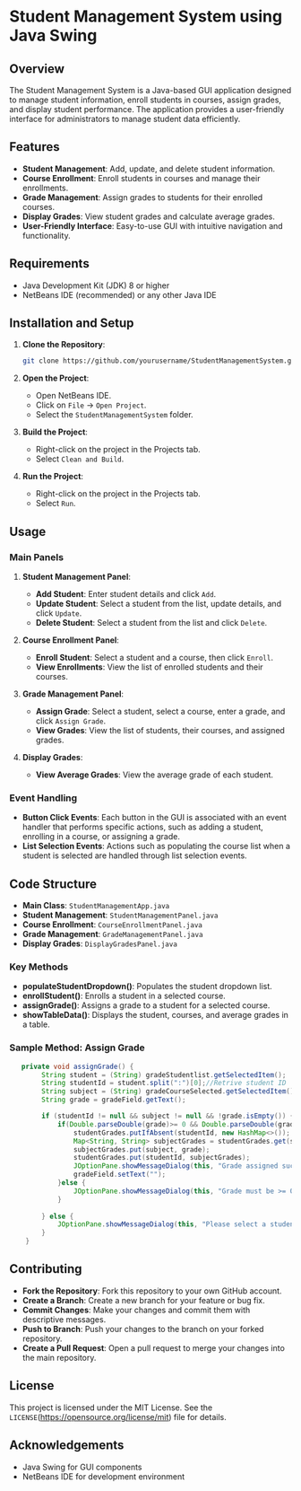 # Student Management System using Java Swing

## Overview

The Student Management System is a Java-based GUI application designed to manage student information, enroll students in courses, assign grades, and display student performance. The application provides a user-friendly interface for administrators to manage student data efficiently.

## Features

- **Student Management**: Add, update, and delete student information.
- **Course Enrollment**: Enroll students in courses and manage their enrollments.
- **Grade Management**: Assign grades to students for their enrolled courses.
- **Display Grades**: View student grades and calculate average grades.
- **User-Friendly Interface**: Easy-to-use GUI with intuitive navigation and functionality.

## Requirements

- Java Development Kit (JDK) 8 or higher
- NetBeans IDE (recommended) or any other Java IDE

## Installation and Setup

1. **Clone the Repository**: 
   ```sh
   git clone https://github.com/yourusername/StudentManagementSystem.git
   ```

2. **Open the Project**:
   - Open NetBeans IDE.
   - Click on `File` -> `Open Project`.
   - Select the `StudentManagementSystem` folder.

3. **Build the Project**:
   - Right-click on the project in the Projects tab.
   - Select `Clean and Build`.

4. **Run the Project**:
   - Right-click on the project in the Projects tab.
   - Select `Run`.

## Usage

### Main Panels

1. **Student Management Panel**:
   - **Add Student**: Enter student details and click `Add`.
   - **Update Student**: Select a student from the list, update details, and click `Update`.
   - **Delete Student**: Select a student from the list and click `Delete`.

2. **Course Enrollment Panel**:
   - **Enroll Student**: Select a student and a course, then click `Enroll`.
   - **View Enrollments**: View the list of enrolled students and their courses.

3. **Grade Management Panel**:
   - **Assign Grade**: Select a student, select a course, enter a grade, and click `Assign Grade`.
   - **View Grades**: View the list of students, their courses, and assigned grades.

4. **Display Grades**:
   - **View Average Grades**: View the average grade of each student.

### Event Handling

- **Button Click Events**: Each button in the GUI is associated with an event handler that performs specific actions, such as adding a student, enrolling in a course, or assigning a grade.
- **List Selection Events**: Actions such as populating the course list when a student is selected are handled through list selection events.

## Code Structure

- **Main Class**: `StudentManagementApp.java`
- **Student Management**: `StudentManagementPanel.java`
- **Course Enrollment**: `CourseEnrollmentPanel.java`
- **Grade Management**: `GradeManagementPanel.java`
- **Display Grades**: `DisplayGradesPanel.java`

### Key Methods

- **populateStudentDropdown()**: Populates the student dropdown list.
- **enrollStudent()**: Enrolls a student in a selected course.
- **assignGrade()**: Assigns a grade to a student for a selected course.
- **showTableData()**: Displays the student, courses, and average grades in a table.

### Sample Method: Assign Grade

```java
   private void assignGrade() {
        String student = (String) gradeStudentlist.getSelectedItem();
        String studentId = student.split(":")[0];//Retrive student ID
        String subject = (String) gradeCourseSelected.getSelectedItem();
        String grade = gradeField.getText();

        if (studentId != null && subject != null && !grade.isEmpty()) {            
            if(Double.parseDouble(grade)>= 0 && Double.parseDouble(grade) <= 4.0) {
                studentGrades.putIfAbsent(studentId, new HashMap<>());
                Map<String, String> subjectGrades = studentGrades.get(studentId);
                subjectGrades.put(subject, grade);
                studentGrades.put(studentId, subjectGrades);
                JOptionPane.showMessageDialog(this, "Grade assigned successfully!");
                gradeField.setText("");
            }else {
                JOptionPane.showMessageDialog(this, "Grade must be >= 0 or <=4.0");
            }
            
        } else {
            JOptionPane.showMessageDialog(this, "Please select a student, subject and enter a grade.");
        }
    }
```

## Contributing

- **Fork the Repository**: Fork this repository to your own GitHub account.
- **Create a Branch**: Create a new branch for your feature or bug fix.
- **Commit Changes**: Make your changes and commit them with descriptive messages.
- **Push to Branch**: Push your changes to the branch on your forked repository.
- **Create a Pull Request**: Open a pull request to merge your changes into the main repository.

## License

This project is licensed under the MIT License. See the `LICENSE`(https://opensource.org/license/mit) file for details.

## Acknowledgements

- Java Swing for GUI components
- NetBeans IDE for development environment

